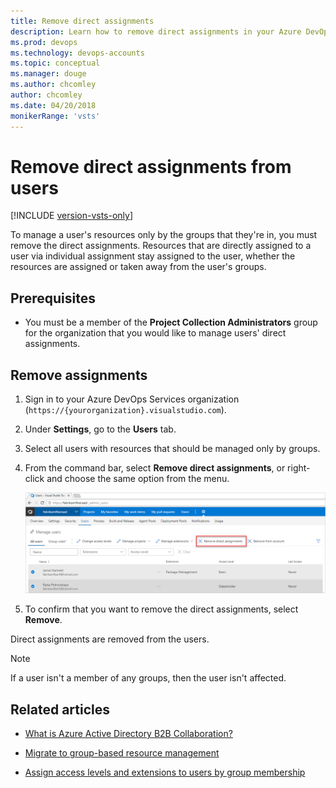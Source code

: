 ```yaml
---
title: Remove direct assignments
description: Learn how to remove direct assignments in your Azure DevOps Services (Visual Studio Online, VSO, Azure DevOps Services) organization
ms.prod: devops
ms.technology: devops-accounts
ms.topic: conceptual
ms.manager: douge
ms.author: chcomley
author: chcomley
ms.date: 04/20/2018
monikerRange: 'vsts'
---
```


# Remove direct assignments from users

[!INCLUDE [version-vsts-only](../../_shared/version-vsts-only.md)]

To manage a user's resources only by the groups that they're in, you must remove the direct assignments. Resources that are directly assigned to a user via individual assignment stay assigned to the user, whether the resources are assigned or taken away from the user's groups.

## Prerequisites

* You must be a member of the **Project Collection Administrators** group for the organization that you would like to manage users' direct assignments.

## Remove assignments

1. Sign in to your Azure DevOps Services organization (`https://{yourorganization}.visualstudio.com`).

1. Under **Settings**, go to the **Users** tab.

1. Select all users with resources that should be managed only by groups.

1. From the command bar, select **Remove direct assignments**, or right-click and choose the same option from the menu.

   ![Choose remove direct assignments](_img/remove-direct-assignments/choose-remove-direct-assignments.png)

1. To confirm that you want to remove the direct assignments, select **Remove**.

Direct assignments are removed from the users.

> [!Note]
> If a user isn't a member of any groups, then the user isn't affected.

## Related articles

* [What is Azure Active Directory B2B Collaboration?](https://docs.microsoft.com/azure/active-directory/active-directory-b2b-what-is-azure-ad-b2b)

* [Migrate to group-based resource management](migrate-to-group-based-resource-management-in-vsts.md)

* [Assign access levels and extensions to users by group membership](assign-access-levels-and-extensions-by-group-membership.md)
